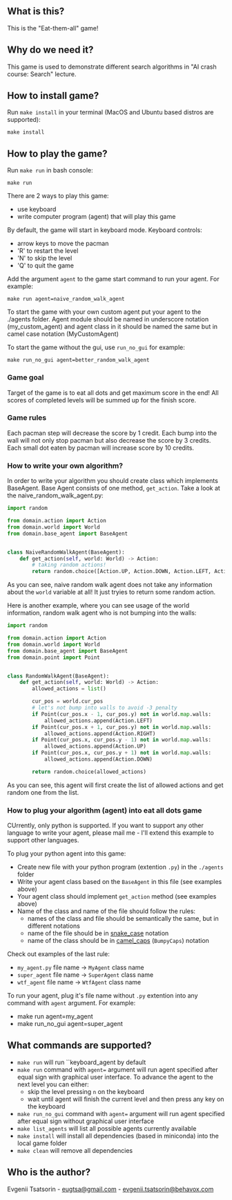 ## What is this?

This is the "Eat-them-all" game!

## Why do we need it?

This game is used to demonstrate different search algorithms in "AI crash course: Search" lecture.

## How to install game?

Run `make install` in your terminal (MacOS and Ubuntu based distros are supported):

```shell
make install
```

## How to play the game?

Run `make run` in bash console:

```shell
make run
```

There are 2 ways to play this game:

- use keyboard
- write computer program (agent) that will play this game

By default, the game will start in keyboard mode. Keyboard controls:

- arrow keys to move the pacman
- 'R' to restart the level
- 'N' to skip the level
- 'Q' to quit the game

Add the argument `agent` to the game start command to run your agent. For example:

```shell
make run agent=naive_random_walk_agent 
```

To start the game with your own custom agent put your agent to the ./agents folder. Agent module should be named in underscore notation (my_custom_agent) and agent class in it should be named the same but in camel case notation (MyCustomAgent)

To start the game without the gui, use `run_no_gui` for example:

```shell
make run_no_gui agent=better_random_walk_agent
``` 

### Game goal

Target of the game is to eat all dots and get maximum score in the end! All scores of completed levels will be summed up for the finish score.

### Game rules

Each pacman step will decrease the score by 1 credit. Each bump into the wall will not only stop pacman but also decrease the score by 3 credits. Each small dot eaten by pacman will increase score by 10 credits.

### How to write your own algorithm?

In order to write your algorithm you should create class which implements BaseAgent. Base Agent consists of one method, ``get_action``. Take a look at the naive_random_walk_agent.py:


```python
import random

from domain.action import Action
from domain.world import World
from domain.base_agent import BaseAgent


class NaiveRandomWalkAgent(BaseAgent):
    def get_action(self, world: World) -> Action:
        # taking random actions!
        return random.choice([Action.UP, Action.DOWN, Action.LEFT, Action.RIGHT])
``` 

As you can see, naive random walk agent does not take any information about the ``world`` variable at all! It just tryies to return some random action.

Here is another example, where you can see usage of the world information, random walk agent who is not bumping into the walls:


```python
import random

from domain.action import Action
from domain.world import World
from domain.base_agent import BaseAgent
from domain.point import Point


class RandomWalkAgent(BaseAgent):
    def get_action(self, world: World) -> Action:
        allowed_actions = list()

        cur_pos = world.cur_pos
        # let's not bump into walls to avoid -3 penalty
        if Point(cur_pos.x - 1, cur_pos.y) not in world.map.walls:
            allowed_actions.append(Action.LEFT)
        if Point(cur_pos.x + 1, cur_pos.y) not in world.map.walls:
            allowed_actions.append(Action.RIGHT)
        if Point(cur_pos.x, cur_pos.y - 1) not in world.map.walls:
            allowed_actions.append(Action.UP)
        if Point(cur_pos.x, cur_pos.y + 1) not in world.map.walls:
            allowed_actions.append(Action.DOWN)

        return random.choice(allowed_actions)
``` 

As you can see, this agent will first create the list of allowed actions and get random one from the list. 

### How to plug your algorithm (agent) into eat all dots game

CUrrently, only python is supported. If you want to support any other language to write your agent, please mail me - I'll extend this example to support other languages.

To plug your python agent into this game:

- Create new file with your python program (extention ``.py``) in the ``./agents`` folder
- Write your agent class based on the ``BaseAgent`` in this file (see examples above)
- Your agent class should implement ``get_action`` method (see examples above)
- Name of the class and name of the file should follow the rules:
    - names of the class and file should be semantically the same, but in different notations
    - name of the file should be in [snake_case](https://en.wikipedia.org/wiki/Snake_case) notation
    - name of the class should be in [camel_caps](https://en.wikipedia.org/wiki/Camel_case) (``BumpyCaps``) notation


Check out examples of the last rule:

- ``my_agent.py`` file name -> ``MyAgent`` class name
- ``super_agent`` file name -> ``SuperAgent`` class name
- ``wtf_agent`` file name -> ``WtfAgent`` class name

To run your agent, plug it's file name without ``.py`` extention into any command with ``agent`` argument. For example:

- make run agent=my_agent
- make run_no_gui agent=super_agent

## What commands are supported?

- ``make run`` will run ``keyboard_agent by default
- ``make run`` command with ``agent=`` argument will run agent specified after equal sign with graphical user interface. To advance the agent to the next level you can either:
    - skip the level pressing ``n`` on the keyboard
    - wait until agent will finish the current level and then press any key on the keyboard
- ``make run_no_gui`` command with ``agent=`` argument will run agent specified after equal sign without graphical user interface
- ``make list_agents`` will list all possible agents currently available
- ``make install`` will install all dependencies (based in miniconda) into the local game folder
- ``make clean`` will remove all dependencies

 
## Who is the author?

Evgenii Tsatsorin - eugtsa@gmail.com - evgenii.tsatsorin@behavox.com
